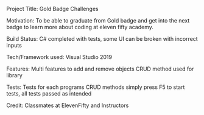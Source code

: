 Project Title:
Gold Badge Challenges

Motivation:
To be able to graduate from Gold badge and get into the next badge to learn more about coding at eleven fifty academy.

Build Status:
C# completed with tests, some UI can be broken with incorrect inputs

Tech/Framework used:
Visual Studio 2019

Features:
Multi features to add and remove objects
CRUD method used for library

Tests:
Tests for each programs CRUD methods
simply press F5 to start tests, all tests passed as intended

Credit:
Classmates at ElevenFifty and Instructors
